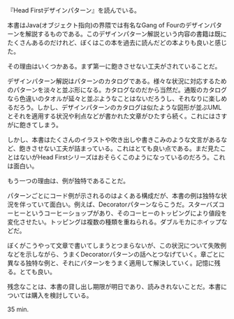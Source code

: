 『Head Firstデザインパターン』を読んでいる。

本書はJava(オブジェクト指向)の界隈では有名なGang of Fourのデザインパターンを解説するものである。このデザインパターン解説という内容の書籍は既にたくさんあるのだけれど、ぼくはこの本を過去に読んだどの本よりも良いと感じた。

その理由はいくつかある。まず第一に飽きさせない工夫がされていることだ。

デザインパターン解説はパターンのカタログである。様々な状況に対応するためのパターンを淡々と並ぶ形になる。カタログなのだから当然だ。通販のカタログなら色違いのタオルが延々と並ぶようなことはないだろうし、それなりに楽しめるだろう。しかし、デザインパターンのカタログは似たような図形が並ぶUMLとそれを適用する状況や利点などが書かれた文章がひたすら続く。これにはさすがに飽きてしまう。

しかし、本書はたくさんのイラストや吹き出しや書きこみのような文言があるなど、飽きさせない工夫が詰まっている。これはとても良い点である。まだ見たことはないがHead Firstシリーズはおそらくこのようになっているのだろう。これは面白い。

もう一つの理由は、例が独特であることだ。

パターンごとにコード例が示されるのはよくある構成だが、本書の例は独特な状況を伴っていて面白い。例えば、Decoratorパターンならこうだ。スターバズコーヒーというコーヒーショップがあり、そのコーヒーのトッピングにより値段を変化させたい。トッピングは複数の種類を重ねられる。ダブルモカにホイップなどだ。

ぼくがこうやって文章で書いてしまうとつまらないが、この状況について失敗例などを示しながら、うまくDecoratorパターンの話へとつなげていく。章ごとに異なる独特な例と、それにパターンをうまく適用して解決していく。記憶に残る。とても良い。

残念なことは、本書の貸し出し期限が明日であり、読みきれないことだ。本書については購入を検討している。

35 min.
